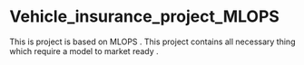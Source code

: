 # Vehicle_insurance_project_MLOPS
This is project is based on MLOPS . This project contains all necessary thing which require a model to market ready .
